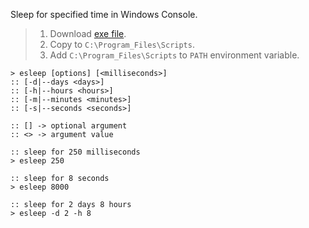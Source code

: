 Sleep for specified time in Windows Console.
> 1. Download [exe file](https://raw.githubusercontent.com/winp/extra-bel/master/ecd.cmd).
> 2. Copy to `C:\Program_Files\Scripts`.
> 3. Add `C:\Program_Files\Scripts` to `PATH` environment variable.


```batch
> esleep [options] [<milliseconds>]
:: [-d|--days <days>]
:: [-h|--hours <hours>]
:: [-m|--minutes <minutes>]
:: [-s|--seconds <seconds>]

:: [] -> optional argument
:: <> -> argument value
```

```batch
:: sleep for 250 milliseconds
> esleep 250

:: sleep for 8 seconds
> esleep 8000

:: sleep for 2 days 8 hours
> esleep -d 2 -h 8
```
